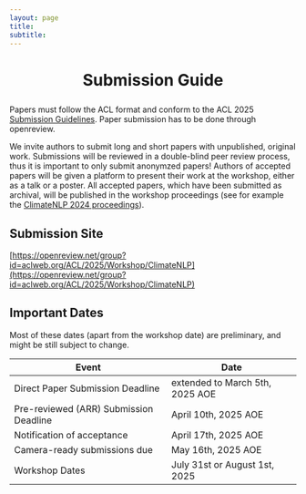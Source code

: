 ```yaml
---
layout: page
title: 
subtitle: 
---
```




<h1 style="text-align:center; margin-bottom:20pt; !important"> Submission Guide </h1>

Papers must follow the ACL format and conform to the ACL 2025 <a href="https://acl-org.github.io/ACLPUB/formatting.html"> Submission Guidelines</a>. Paper submission has to be done through openreview.

We invite authors to submit long and short papers with unpublished, original work. Submissions will be reviewed in a double-blind peer review process, thus it is important to only submit anonymzed papers! Authors of accepted papers will be given a platform to present their work at the workshop, either as a talk or a poster. All accepted papers, which have been submitted as archival, will be published in the workshop proceedings (see for example the [ClimateNLP 2024 proceedings](https://aclanthology.org/volumes/2024.climatenlp-1/)).


<h2>Submission Site</h2>

[https://openreview.net/group?id=aclweb.org/ACL/2025/Workshop/ClimateNLP](https://openreview.net/group?id=aclweb.org/ACL/2025/Workshop/ClimateNLP)

<h2 id="dates">Important Dates</h2>

Most of these dates (apart from the workshop date) are preliminary, and might be still subject to change.

 <table class="table table-striped">
  <thead>
    <tr>
      <th scope="col">Event</th>
      <th scope="col">Date</th>
    </tr>
  </thead>
  <tbody>
     <tr>
      <td>Direct Paper Submission Deadline</td>
      <td>extended to March 5th, 2025 AOE</td>
    </tr>
     <tr>
      <td>Pre-reviewed (ARR) Submission Deadline</td>
      <td>April 10th, 2025 AOE</td>
    </tr>
    <tr>
      <td>Notification of acceptance</td>
      <td>April 17th, 2025 AOE</td>
    </tr>
    <tr>
      <td>Camera-ready submissions due</td>
      <td>May 16th, 2025 AOE</td>
    </tr>
    <tr>
      <td>Workshop Dates</td>
      <td>July 31st or August 1st, 2025</td>
    </tr>
  </tbody>
</table>

